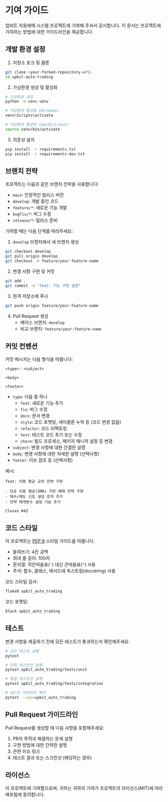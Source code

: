 # 기여 가이드

업비트 자동매매 시스템 프로젝트에 기여해 주셔서 감사합니다. 이 문서는 프로젝트에 기여하는 방법에 대한 가이드라인을 제공합니다.

## 개발 환경 설정

1. 저장소 포크 및 클론
```bash
git clone <your-forked-repository-url>
cd upbit-auto-trading
```

2. 가상환경 생성 및 활성화
```bash
# 가상환경 생성
python -m venv venv

# 가상환경 활성화 (Windows)
venv\Scripts\activate

# 가상환경 활성화 (macOS/Linux)
source venv/bin/activate
```

3. 의존성 설치
```bash
pip install -r requirements.txt
pip install -r requirements-dev.txt
```

## 브랜치 전략

프로젝트는 다음과 같은 브랜치 전략을 사용합니다:

- `main`: 안정적인 릴리스 버전
- `develop`: 개발 중인 코드
- `feature/*`: 새로운 기능 개발
- `bugfix/*`: 버그 수정
- `release/*`: 릴리스 준비

기여할 때는 다음 단계를 따라주세요:

1. `develop` 브랜치에서 새 브랜치 생성
```bash
git checkout develop
git pull origin develop
git checkout -b feature/your-feature-name
```

2. 변경 사항 구현 및 커밋
```bash
git add .
git commit -m "feat: 기능 구현 설명"
```

3. 원격 저장소에 푸시
```bash
git push origin feature/your-feature-name
```

4. Pull Request 생성
   - 베이스 브랜치: `develop`
   - 비교 브랜치: `feature/your-feature-name`

## 커밋 컨벤션

커밋 메시지는 다음 형식을 따릅니다:
```
<type>: <subject>

<body>

<footer>
```

- `type`: 다음 중 하나
  - `feat`: 새로운 기능 추가
  - `fix`: 버그 수정
  - `docs`: 문서 변경
  - `style`: 코드 포맷팅, 세미콜론 누락 등 (코드 변경 없음)
  - `refactor`: 코드 리팩토링
  - `test`: 테스트 코드 추가 또는 수정
  - `chore`: 빌드 프로세스, 패키지 매니저 설정 등 변경
- `subject`: 변경 사항에 대한 간결한 설명
- `body`: 변경 사항에 대한 자세한 설명 (선택사항)
- `footer`: 이슈 참조 등 (선택사항)

예시:
```
feat: 이동 평균 교차 전략 구현

- 단순 이동 평균(SMA) 기반 매매 전략 구현
- 매수/매도 신호 생성 로직 추가
- 전략 매개변수 설정 기능 추가

Closes #42
```

## 코드 스타일

이 프로젝트는 [PEP 8](https://www.python.org/dev/peps/pep-0008/) 스타일 가이드를 따릅니다.

- 들여쓰기: 4칸 공백
- 최대 줄 길이: 100자
- 문자열: 작은따옴표(`'`) 대신 큰따옴표(`"`) 사용
- 주석: 함수, 클래스, 메서드에 독스트링(docstring) 사용

코드 스타일 검사:
```bash
flake8 upbit_auto_trading
```

코드 포맷팅:
```bash
black upbit_auto_trading
```

## 테스트

변경 사항을 제출하기 전에 모든 테스트가 통과하는지 확인해주세요:

```bash
# 모든 테스트 실행
pytest

# 단위 테스트만 실행
pytest upbit_auto_trading/tests/unit

# 통합 테스트만 실행
pytest upbit_auto_trading/tests/integration

# 테스트 커버리지 확인
pytest --cov=upbit_auto_trading
```

## Pull Request 가이드라인

Pull Request를 생성할 때 다음 사항을 포함해주세요:

1. PR의 목적과 해결하는 문제 설명
2. 구현 방법에 대한 간략한 설명
3. 관련 이슈 링크
4. 테스트 결과 또는 스크린샷 (해당하는 경우)

## 라이선스

이 프로젝트에 기여함으로써, 귀하는 귀하의 기여가 프로젝트의 라이선스(MIT)에 따라 배포됨에 동의합니다.